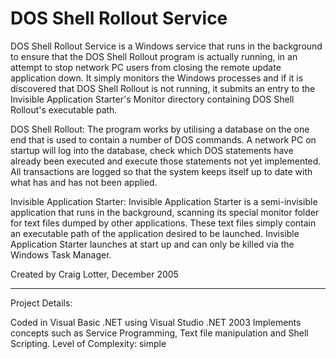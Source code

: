 DOS Shell Rollout Service
=========================

DOS Shell Rollout Service is a Windows service that runs in the background to ensure that the DOS Shell Rollout program is actually running, in an attempt to stop network PC users from closing the remote update application down. It simply monitors the Windows processes and if it is discovered that DOS Shell Rollout is not running, it submits an entry to the Invisible Application Starter's Monitor directory containing DOS Shell Rollout's executable path.

DOS Shell Rollout: The program works by utilising a database on the one end that is used to contain a number of DOS commands. A network PC on startup will log into the database, check which DOS statements have already been executed and execute those statements not yet implemented. All transactions are logged so that the system keeps itself up to date with what has and has not been applied.

Invisible Application Starter: Invisible Application Starter is a semi-invisible application that runs in the background, scanning its special monitor folder for text files dumped by other applications. These text files simply contain an executable path of the application desired to be launched. Invisible Application Starter launches at start up and can only be killed via the Windows Task Manager.

Created by Craig Lotter, December 2005

*********************************

Project Details:

Coded in Visual Basic .NET using Visual Studio .NET 2003
Implements concepts such as Service Programming, Text file manipulation and Shell Scripting.
Level of Complexity: simple
